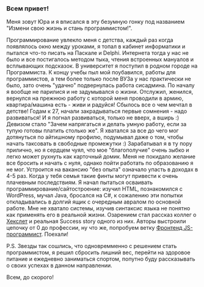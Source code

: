 ### Всем привет! 

Меня зовут Юра и я вписался в эту безумную гонку под названием "Измени свою жизнь и стань программистом!". 

Программирование увлекло меня с детства, каждый раз когда появлялось окно между уроками, я топал в кабинет информатики и пытался что-то писать на Паскале и Delphi. Интернета тогда у нас не было и все постигалось методом тыка, чтения встроенных мануалов и всплывающих подсказок. В университет я поступил в родном городе на Программиста. К концу учебы пыл мой поубавился, работы для программистов, а тем более только после ВУЗа у нас практически не было, зато очень "удачно" подвернулась работа сисадмина. По началу я вообще не парилися и не задумывался о жизни. Отслужил, женился, вернулся на прежнюю работу с которой меня проводили в армию, квартира/машина есть - живи и радуйся! Сбылось все о чем мечтал в детстве! Годам к 27, начали закрадываться первые сомнения - надо развиваться! И я погнал развиваться, только не вверх, а вширь :) Девизом стало "Зачем напрягаться и делать умную работу, если за тупую готовы платить столько же". Я хватался за все до чего мог дотянуться по айтишному профилю, подумывал даже о том, чтобы начать таксовать в свободные промежутки :) Зарабатывал я в ту пору прилично, но я сердцем чуял, что мое "благополучие" очень зыбко и легко может рухнуть как карточный домик. Меня не покидало желание все бросить и начать с нуля, однако пойти работать по образованию я не мог. Устроится на вакансию "без опыта" означало упасть в доходах в 4-5 раз. Когда у тебя семья такие финты могут привести к очень плачевным последствиям. Я начал пытаться осваивать программирование/сайтостроение: изучил HTML, познакомился с WordPress, мучал Java, бросался на C#, к сожалению эти попытки откладывались в долгий ящик с очередным авралом по основной работе. Мне не хватало системы, изучив синтаксис языка не понятно как применять его в реальной жизни. Озарением стал рассказ коллег о [Хекслет](https://ru.hexlet.io/) и реальная Success story одного из них. Авторы выстроили цепочку от 0 до профессии, ну что же, попробуем ветку [Фронтенд JS-программист](https://ru.hexlet.io/professions#frontend). Поехали!

P.S. Звезды так сошлись, что одновремменно с решением стать программистом, я решил сбросить лишний вес, перейти на здоровое питание и ежедневно заниматься спортом, попутно буду рассказывать о своих успехах в данном направлении.

Всем, до скорого!
